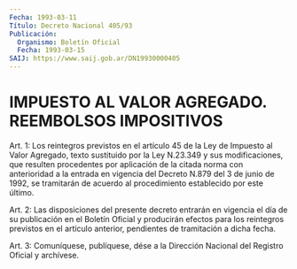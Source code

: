 ```yaml
---
Fecha: 1993-03-11
Título: Decreto Nacional 405/93
Publicación:
  Organismo: Boletín Oficial
  Fecha: 1993-03-15
SAIJ: https://www.saij.gob.ar/DN19930000405
---
```

# IMPUESTO AL VALOR AGREGADO. REEMBOLSOS IMPOSITIVOS

<a id="1"></a>
Art. 1: Los reintegros previstos en el artículo 45 de la Ley de Impuesto  al Valor Agregado, texto sustituido por la Ley N.23.349 y sus modificaciones,  que  resulten procedentes por aplicación de la citada norma con anterioridad  a la entrada en vigencia del Decreto N.879  del  3  de  junio  de  1992, se  tramitarán  de  acuerdo  al procedimiento establecido por este último.

<a id="2"></a>
Art.  2:  Las  disposiciones  del presente decreto entrarán en vigencia  el  día  de  su  publicación  en  el  Boletín  Oficial  y producirán  efectos para los reintegros previstos  en  el  artículo anterior, pendientes de tramitación a dicha fecha.

<a id="3"></a>
Art.  3: Comuníquese, publíquese, dése a la Dirección Nacional del Registro Oficial y archívese.